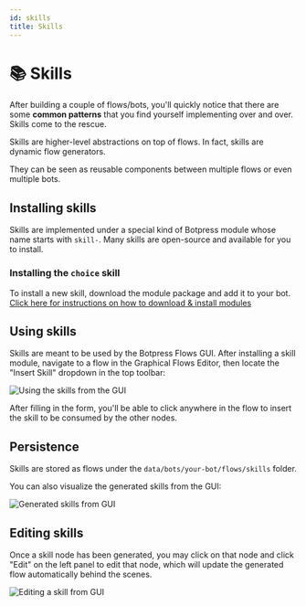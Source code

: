 ```yaml
---
id: skills
title: Skills
---
```


# 📚 Skills

After building a couple of flows/bots, you'll quickly notice that there are some **common patterns** that you find yourself implementing over and over. Skills come to the rescue.

Skills are higher-level abstractions on top of flows. In fact, skills are dynamic flow generators.

They can be seen as reusable components between multiple flows or even multiple bots.

## Installing skills

Skills are implemented under a special kind of Botpress module whose name starts with `skill-`. Many skills are open-source and available for you to install.

### Installing the `choice` skill <a class="toc" id="installing-the-choice-skill" href="#installing-the-choice-skill"></a>

To install a new skill, download the module package and add it to your bot. [Click here for instructions on how to download & install modules](../modules/install)

## Using skills

Skills are meant to be used by the Botpress Flows GUI. After installing a skill module, navigate to a flow in the Graphical Flows Editor, then locate the "Insert Skill" dropdown in the top toolbar:

![Using the skills from the GUI](assets/skillsMenu.jpg)

After filling in the form, you'll be able to click anywhere in the flow to insert the skill to be consumed by the other nodes.

## Persistence

Skills are stored as flows under the `data/bots/your-bot/flows/skills` folder.

You can also visualize the generated skills from the GUI:

![Generated skills from GUI](assets/skillsPanel.jpg)

## Editing skills

Once a skill node has been generated, you may click on that node and click "Edit" on the left panel to edit that node, which will update the generated flow automatically behind the scenes.

![Editing a skill from GUI](assets/skillsEdit.jpg)
